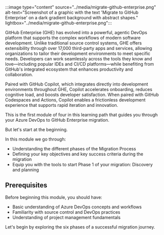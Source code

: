 :::image type="content" source="../media/migrate-github-enterprise.png" alt-text="Screenshot of a graphic with the text 'Migrate to GitHub Enterprise' on a dark gradient background with abstract shapes." lightbox="../media/migrate-github-enterprise.png":::

GitHub Enterprise (GHE) has evolved into a powerful, agentic DevOps platform that supports the complex workflows of modern software development. Unlike traditional source control systems, GHE offers extensibility through over 17,000 third-party apps and services, allowing organizations to tailor their development environments to meet specific needs. Developers can work seamlessly across the tools they know and love—including popular IDEs and CI/CD platforms—while benefiting from GitHub's integrated ecosystem that enhances productivity and collaboration. 

Paired with GitHub Copilot, which integrates directly into development environments throughout GHE, Copilot accelerates onboarding, reduces cognitive load, and boosts developer satisfaction. When paired with GitHub Codespaces and Actions, Copilot enables a frictionless development experience that supports rapid iteration and innovation.

This is the first module of four in this learning path that guides you through your Azure DevOps to GitHub Enterprise migration.

But let's start at the beginning.

In this module we go through:

- Understanding the different phases of the Migration Process
- Defining your key objectives and key success criteria during the migration
- Equip you with the tools to start Phase 1 of your migration: Discovery and planning

## Prerequisites

Before beginning this module, you should have:

- Basic understanding of Azure DevOps concepts and workflows
- Familiarity with source control and DevOps practices
- Understanding of project management fundamentals

Let's begin by exploring the six phases of a successful migration journey.